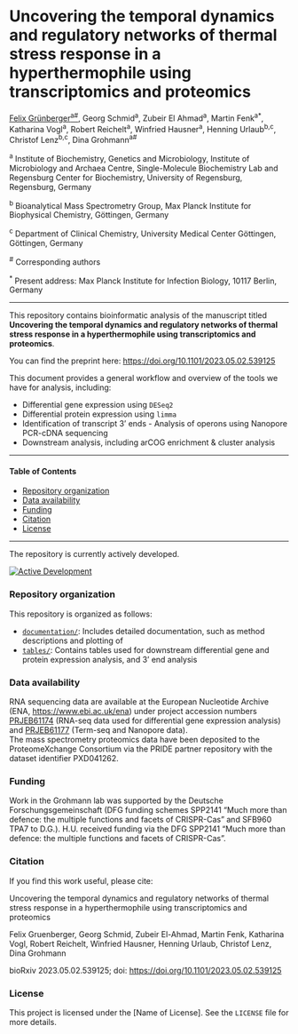 Uncovering the temporal dynamics and regulatory networks of thermal
stress response in a hyperthermophile using transcriptomics and
proteomics
================
<a href="https://orcid.org/0000-0001-7444-2408">Felix
Grünberger<sup>a#</sup></a>, Georg Schmid<sup>a</sup></a>, Zubeir El
Ahmad<sup>a</sup></a>, Martin Fenk<sup>a\*</sup></a>, Katharina
Vogl<sup>a</sup></a>, Robert Reichelt<sup>a</sup></a>, Winfried
Hausner<sup>a</sup></a>, Henning Urlaub<sup>b,c</sup></a>, Christof
Lenz<sup>b,c</sup></a>, Dina Grohmann<sup>a#</sup></a>  

<sup>a</sup> Institute of Biochemistry, Genetics and Microbiology,
Institute of Microbiology and Archaea Centre, Single-Molecule
Biochemistry Lab and Regensburg Center for Biochemistry, University of
Regensburg, Regensburg, Germany

<sup>b</sup> Bioanalytical Mass Spectrometry Group, Max Planck Institute
for Biophysical Chemistry, Göttingen, Germany

<sup>c</sup> Department of Clinical Chemistry, University Medical Center
Göttingen, Göttingen, Germany

<sup>\#</sup> Corresponding authors

<sup>\*</sup> Present address: Max Planck Institute for Infection
Biology, 10117 Berlin, Germany

------------------------------------------------------------------------

This repository contains bioinformatic analysis of the manuscript titled
**Uncovering the temporal dynamics and regulatory networks of thermal
stress response in a hyperthermophile using transcriptomics and
proteomics**.

You can find the preprint here:
<https://doi.org/10.1101/2023.05.02.539125>

This document provides a general workflow and overview of the tools we
have for analysis, including:  
- Differential gene expression using `DESeq2`  
- Differential protein expression using `limma`  
- Identification of transcript 3’ ends - Analysis of operons using
Nanopore PCR-cDNA sequencing  
- Downstream analysis, including arCOG enrichment & cluster analysis

------------------------------------------------------------------------

#### Table of Contents

- <a href="#repository-organization"
  id="toc-repository-organization">Repository organization</a>
- <a href="#data-availability" id="toc-data-availability">Data
  availability</a>
- <a href="#funding" id="toc-funding">Funding</a>
- <a href="#citation" id="toc-citation">Citation</a>
- <a href="#license" id="toc-license">License</a>

------------------------------------------------------------------------

The repository is currently actively developed.

[![Active
Development](https://img.shields.io/badge/Maintenance%20Level-Actively%20Developed-brightgreen.svg)](https://gist.github.com/cheerfulstoic/d107229326a01ff0f333a1d3476e068d)

### Repository organization

This repository is organized as follows:

- [`documentation/`](documentation): Includes detailed documentation,
  such as method descriptions and plotting of
- [`tables/`](tables): Contains tables used for downstream differential
  gene and protein expression analysis, and 3’ end analysis

### Data availability

RNA sequencing data are available at the European Nucleotide Archive
(ENA, <https://www.ebi.ac.uk/ena>) under project accession numbers
[PRJEB61174](https://www.ebi.ac.uk/ena/browser/view/PRJEB61174) (RNA-seq
data used for differential gene expression analysis) and
[PRJEB61177](https://www.ebi.ac.uk/ena/browser/view/PRJEB61177)
(Term-seq and Nanopore data).  
The mass spectrometry proteomics data have been deposited to the
ProteomeXchange Consortium via the PRIDE partner repository with the
dataset identifier PXD041262.

### Funding

Work in the Grohmann lab was supported by the Deutsche
Forschungsgemeinschaft (DFG funding schemes SPP2141 “Much more than
defence: the multiple functions and facets of CRISPR-Cas” and SFB960
TPA7 to D.G.). H.U. received funding via the DFG SPP2141 “Much more than
defence: the multiple functions and facets of CRISPR-Cas”.

### Citation

If you find this work useful, please cite:

Uncovering the temporal dynamics and regulatory networks of thermal
stress response in a hyperthermophile using transcriptomics and
proteomics

Felix Gruenberger, Georg Schmid, Zubeir El-Ahmad, Martin Fenk, Katharina
Vogl, Robert Reichelt, Winfried Hausner, Henning Urlaub, Christof Lenz,
Dina Grohmann

bioRxiv 2023.05.02.539125; doi:
<https://doi.org/10.1101/2023.05.02.539125>

### License

This project is licensed under the \[Name of License\]. See the
`LICENSE` file for more details.
